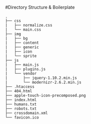 #Directory Structure & Boilerplate

    .
    ├── css
    |	├── normalize.css
    |	└── main.css
    ├── img
	|   ├── bg
	|	├── content
	|	├── generic
	|	├── icon
	|	└── sprite
    ├── js
	|   ├── main.js
	|   ├── plugins.js
	|	└── vendor
	|   	├── jquery-1.10.2.min.js
	|   	└── modernizr-2.6.2.min.js
	├── .htaccess
    ├── 404.html
    ├── apple-touch-icon-precomposed.png
    ├── index.html
    ├── humans.txt
	├── robots.txt
	├── crossdomain.xml
	└── favicon.ico







    